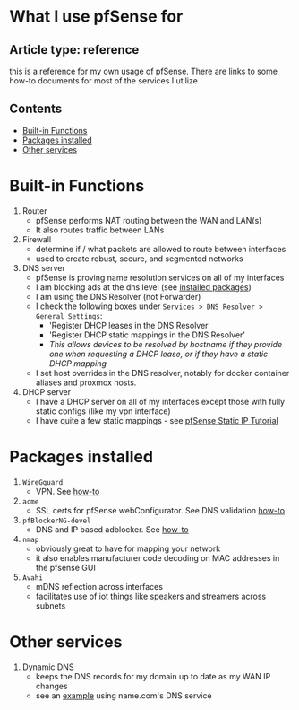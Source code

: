 # What I use pfSense for

## Article type: reference
this is a reference for my own usage of pfSense. There are links to some how-to documents for most of the services I utilize

## Contents
- [Built-in Functions](#built-in-functions)
- [Packages installed](#packages-installed)
- [Other services](#other-services)

# Built-in Functions
1. Router
    - pfSense performs NAT routing between the WAN and LAN(s)
    - It also routes traffic between LANs
2. Firewall
    - determine if / what packets are allowed to route between interfaces
    - used to create robust, secure, and segmented networks
3. DNS server
    - pfSense is proving name resolution services on all of my interfaces
    - I am blocking ads at the dns level (see [installed packages](#packages-installed))
    - I am using the DNS Resolver (not Forwarder)
    - I check the following boxes under `Services > DNS Resolver > General Settings`:
      -  'Register DHCP leases in the DNS Resolver
      -  'Register DHCP static mappings in the DNS Resolver'
      -  *This allows devices to be resolved by hostname if they provide one when requesting a DHCP lease, or if they have a static DHCP mapping*
   -  I set host overrides in the DNS resolver, notably for docker container aliases and proxmox hosts.
4. DHCP server
   - I have a DHCP server on all of my interfaces except those with fully static configs (like my vpn interface)
   - I have quite a few static mappings - see [pfSense Static IP Tutorial]()

# Packages installed
1. `WireGguard`
   - VPN. See [how-to](/pfsenseWireguard.md)
2. `acme`
   - SSL certs for pfSense webConfigurator. See DNS validation [how-to](/pfsenseDnsAcme.md)
3. `pfBlockerNG-devel`
   - DNS and IP based adblocker. See [how-to](/pfsenseDNSBlackhole.md)
4. `nmap`
   - obviously great to have for mapping your network
   - it also enables manufacturer code decoding on MAC addresses in the pfsense GUI
5. `Avahi`
   - mDNS reflection across interfaces
   - facilitates use of iot things like speakers and streamers across subnets

# Other services
1. Dynamic DNS 
    - keeps the DNS records for my domain up to date as my WAN IP changes
    - see an [example](/pfsenseDDNS.md) using name.com's DNS service
